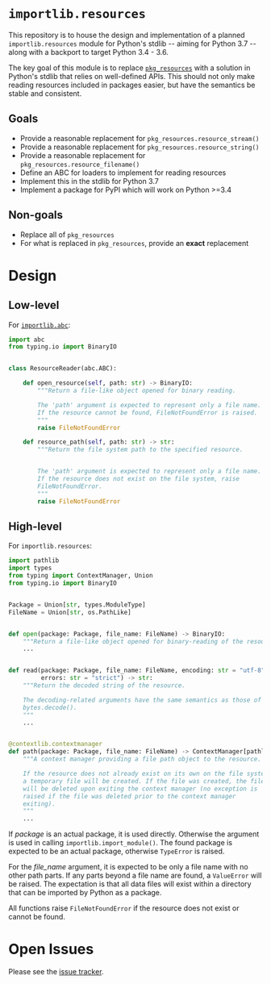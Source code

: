 # `importlib.resources`
This repository is to house the design and implementation of a planned
`importlib.resources` module for Python's stdlib -- aiming for
Python 3.7 -- along with a backport to target Python 3.4 - 3.6.

The key goal of this module is to replace
[`pkg_resources`](https://setuptools.readthedocs.io/en/latest/pkg_resources.html)
with a solution in Python's stdlib that relies on well-defined APIs.
This should not only make reading resources included in packages easier,
but have the semantics be stable and consistent.

## Goals
- Provide a reasonable replacement for `pkg_resources.resource_stream()`
- Provide a reasonable replacement for `pkg_resources.resource_string()`
- Provide a reasonable replacement for `pkg_resources.resource_filename()`
- Define an ABC for loaders to implement for reading resources
- Implement this in the stdlib for Python 3.7
- Implement a package for PyPI which will work on Python >=3.4

## Non-goals
- Replace all of `pkg_resources`
- For what is replaced in `pkg_resources`, provide an **exact**
  replacement

# Design

## Low-level
For [`importlib.abc`](https://docs.python.org/3/library/importlib.html#module-importlib.abc):
```python
import abc
from typing.io import BinaryIO


class ResourceReader(abc.ABC):

    def open_resource(self, path: str) -> BinaryIO:
        """Return a file-like object opened for binary reading.

        The 'path' argument is expected to represent only a file name.
        If the resource cannot be found, FileNotFoundError is raised.
        """
        raise FileNotFoundError

    def resource_path(self, path: str) -> str:
        """Return the file system path to the specified resource.


        The 'path' argument is expected to represent only a file name.
        If the resource does not exist on the file system, raise
        FileNotFoundError.
        """
        raise FileNotFoundError
```

## High-level
For `importlib.resources`:
```python
import pathlib
import types
from typing import ContextManager, Union
from typing.io import BinaryIO


Package = Union[str, types.ModuleType]
FileName = Union[str, os.PathLike]


def open(package: Package, file_name: FileName) -> BinaryIO:
    """Return a file-like object opened for binary-reading of the resource."""
    ...


def read(package: Package, file_name: FileName, encoding: str = "utf-8",
         errors: str = "strict") -> str:
    """Return the decoded string of the resource.

    The decoding-related arguments have the same semantics as those of
    bytes.decode().
    """
    ...


@contextlib.contextmanager
def path(package: Package, file_name: FileName) -> ContextManager[pathlib.Path]:
    """A context manager providing a file path object to the resource.

    If the resource does not already exist on its own on the file system,
    a temporary file will be created. If the file was created, the file
    will be deleted upon exiting the context manager (no exception is
    raised if the file was deleted prior to the context manager
    exiting).
    """
    ...
```

If *package* is an actual package, it is used directly. Otherwise the
argument is used in calling `importlib.import_module()`. The found
package is expected to be an actual package, otherwise `TypeError` is
raised.

For the *file_name* argument, it is expected to be only a file name
with no other path parts. If any parts beyond a file name are found, a
`ValueError` will be raised. The expectation is that all data files
will exist within a directory that can be imported by Python as a
package.

All functions raise `FileNotFoundError` if the resource does not exist
or cannot be found.


# Open Issues
Please see the
[issue tracker](https://github.com/brettcannon/importlib_resources/issues).
